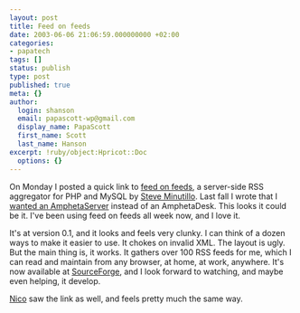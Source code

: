```yaml
---
layout: post
title: Feed on feeds
date: 2003-06-06 21:06:59.000000000 +02:00
categories:
- papatech
tags: []
status: publish
type: post
published: true
meta: {}
author:
  login: shanson
  email: papascott-wp@gmail.com
  display_name: PapaScott
  first_name: Scott
  last_name: Hanson
excerpt: !ruby/object:Hpricot::Doc
  options: {}
---
```

<p>On Monday I posted a quick link to <a title="feed on feeds - about" href="http://minutillo.com/steve/feedonfeeds/">feed on feeds</a>, a server-side RSS aggregator for PHP and MySQL by <a href="http://minutillo.com/steve/weblog/">Steve Minutillo</a>. Last fall I wrote that I <a title="PapaScott: You May Be Right" href="https://www.papascott.de/2002/09/18/1886.php">wanted an AmphetaServer</a> instead of an AmphetaDesk. This looks it could be it. I've been using feed on feeds all week now, and I love it. </p>
<p>It's at version 0.1, and it looks and feels very clunky. I can think of a dozen ways to make it easier to use. It chokes on invalid XML. The layout is ugly. But the main thing is, it works. It gathers over 100 RSS feeds for me, which I can read and maintain from any browser, at home, at work, anywhere. It's now available at <a href="http://sourceforge.net/projects/feedonfeeds/">SourceForge</a>, and I look forward to watching, and maybe even helping, it develop.</p>
<p><a title="Couchblog: Feed on feeds" href="http://www.couchblog.de/couchblog/archives/2003/06/feed_on_feeds.php">Nico</a> saw the link as well, and feels pretty much the same way.</p>
